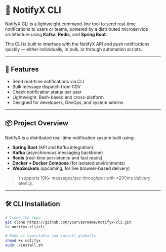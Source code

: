 # 🔔 NotifyX CLI

NotifyX CLI is a lightweight command-line tool to send real-time notifications to users or teams, powered by a distributed microservice architecture using **Kafka**, **Redis**, and **Spring Boot**.

This CLI is built to interface with the NotifyX API and push notifications quickly — either individually, in bulk, or through automation scripts.

---

## 🚀 Features

- Send real-time notifications via CLI  
- Bulk message dispatch from CSV  
- Check notification status per user  
- Lightweight, Bash-based and cross-platform  
- Designed for developers, DevOps, and system admins

---

## 📦 Project Overview

NotifyX is a distributed real-time notification system built using:

- **Spring Boot** (API and Kafka integration)
- **Kafka** (asynchronous messaging backbone)
- **Redis** (real-time persistence and fast reads)
- **Docker + Docker Compose** (for isolated environments)
- **WebSockets** (upcoming, for live browser-based delivery)

> It supports 10K+ messages/sec throughput with <200ms delivery latency.

---

## 🛠️ CLI Installation

```bash
# Clone the repo
git clone https://github.com/yourusername/notifyx-cli.git
cd notifyx-cli/cli

# Make it executable and install globally
chmod +x notifyx
sudo ./install.sh
```
